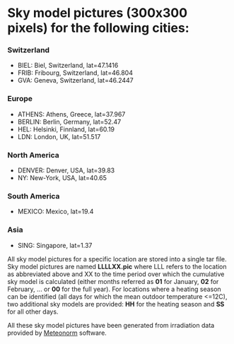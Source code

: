 # Sky model pictures (300x300 pixels) for the following cities:
  
### Switzerland
* BIEL:	Biel, Switzerland, lat=47.1416
* FRIB:	Fribourg, Switzerland, lat=46.804
* GVA:	Geneva, Switzerland, lat=46.2447
  
### Europe
* ATHENS:	Athens, Greece, lat=37.967
* BERLIN:	Berlin, Germany, lat=52.47
* HEL:	Helsinki, Finnland, lat=60.19
* LDN:	London, UK, lat=51.517
  
### North America
* DENVER: Denver, USA, lat=39.83
* NY:	New-York, USA, lat=40.65
  
### South America
* MEXICO:	Mexico, lat=19.4
  
### Asia
* SING:	Singapore, lat=1.37
  
All sky model pictures for a specific location are stored into a single tar file. 
Sky model pictures are named **LLLLXX.pic** where LLL refers to the location as abbreviated above
and XX to the time period over which the cumulative sky model is calculated (either months referred as **01** for January, **02** for February, ...
or **00** for the full year). For locations where a heating season can be identified (all days for which the mean outdoor temperature <=12C),
two additional sky models are provided: **HH** for the heating season and **SS** for all other days.

All these sky model pictures have been generated from irradiation data provided by [Meteonorm](http://www.meteonorm.com/) software.
